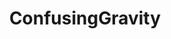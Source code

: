 ---
title: ConfusingGravity
crosslinks:
- woahdude
- pics
- interestingasfuck
- gifs
- hmmm
- FixedGearBicycle
- perfectloops
- AnimalsBeingDerps
- YouSeeComrade
- videos
- mlem
---
